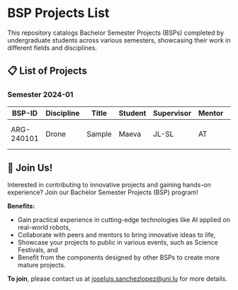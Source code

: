 # BSP Projects List

This repository catalogs Bachelor Semester Projects (BSPs) completed by undergraduate students across various semesters, showcasing their work in different fields and disciplines.

## 📋 List of Projects

### Semester 2024-01

| BSP-ID     | Discipline | Title  | Student | Supervisor | Mentor | Details                        |
| ---------- | ---------- | ------ | ------- | ---------- | ------ | ------------------------------ |
| ARG-240101 | Drone      | Sample | Maeva   | JL-SL      | AT     | Functional prototype developed |

## 🚀 Join Us!

Interested in contributing to innovative projects and gaining hands-on experience? Join our Bachelor Semester Projects (BSP) program!

**Benefits:**

- Gain practical experience in cutting-edge technologies like AI applied on real-world robots,
- Collaborate with peers and mentors to bring innovative ideas to life,
- Showcase your projects to public in various events, such as Science Festivals, and
- Benefit from the components designed by other BSPs to create more mature projects.

**To join**, please contact us at [joseluis.sanchezlopez@uni.lu](mailto:joseluis.sanchezlopez@uni.lu) for more details.
